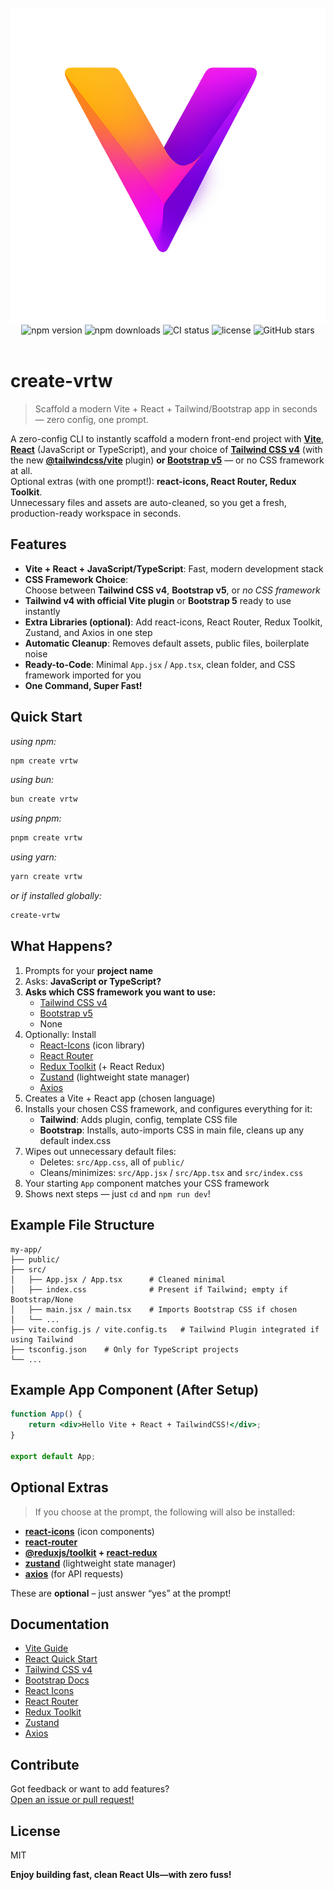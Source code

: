 <br>

<div align="center">
  <img  src="./assets/logo.png" alt="preview" />
  <img src="https://img.shields.io/npm/v/create-vrtw" alt="npm version" />
  <img src="https://img.shields.io/npm/dm/create-vrtw" alt="npm downloads" />
  <img src="https://github.com/avijit07x/create-vrtw/actions/workflows/publish.yml/badge.svg" alt="CI status" />
  <img src="https://img.shields.io/npm/l/create-vrtw" alt="license" />
  <img src="https://img.shields.io/github/stars/avijit07x/create-vrtw?style=social" alt="GitHub stars" />
</div>
<br>

# create-vrtw

> Scaffold a modern Vite + React + Tailwind/Bootstrap app in seconds — zero config, one prompt.

A zero-config CLI to instantly scaffold a modern front-end project with **[Vite](https://vitejs.dev/)**, **[React](https://react.dev/learn)** (JavaScript or TypeScript), and your choice of **[Tailwind CSS v4](https://tailwindcss.com/)** (with the new **[@tailwindcss/vite](https://tailwindcss.com/docs/installation#vite-plugin)** plugin) **or [Bootstrap v5](https://getbootstrap.com/)** — or no CSS framework at all.  
Optional extras (with one prompt!): **react-icons, React Router, Redux Toolkit**.  
Unnecessary files and assets are auto-cleaned, so you get a fresh, production-ready workspace in seconds.

## Features

-   **Vite + React + JavaScript/TypeScript**: Fast, modern development stack
-   **CSS Framework Choice**:  
    Choose between **Tailwind CSS v4**, **Bootstrap v5**, or _no CSS framework_
-   **Tailwind v4 with official Vite plugin** or **Bootstrap 5** ready to use instantly
-   **Extra Libraries (optional)**: Add react-icons, React Router, Redux Toolkit, Zustand, and Axios in one step
-   **Automatic Cleanup**: Removes default assets, public files, boilerplate noise
-   **Ready-to-Code**: Minimal `App.jsx` / `App.tsx`, clean folder, and CSS framework imported for you
-   **One Command, Super Fast!**

## Quick Start

_using npm:_

```sh
npm create vrtw
```

_using bun:_

```sh
bun create vrtw
```

_using pnpm:_

```sh
pnpm create vrtw
```

_using yarn:_

```sh
yarn create vrtw
```

_or if installed globally:_

```sh
create-vrtw
```

## What Happens?

1. Prompts for your **project name**
2. Asks: **JavaScript or TypeScript?**
3. **Asks which CSS framework you want to use:**
    - [Tailwind CSS v4](https://tailwindcss.com/docs/installation)
    - [Bootstrap v5](https://getbootstrap.com/docs/)
    - None
4. Optionally: Install
    - [React-Icons](https://react-icons.github.io/react-icons/) (icon library)
    - [React Router](https://reactrouter.com/)
    - [Redux Toolkit](https://redux-toolkit.js.org/) (+ React Redux)
    - [Zustand](https://zustand.docs.pmnd.rs/getting-started/introduction) (lightweight state manager)
    - [Axios](https://axios-http.com/)
5. Creates a Vite + React app (chosen language)
6. Installs your chosen CSS framework, and configures everything for it:
    - **Tailwind**: Adds plugin, config, template CSS file
    - **Bootstrap**: Installs, auto-imports CSS in main file, cleans up any default index.css
7. Wipes out unnecessary default files:
    - Deletes: `src/App.css`, all of `public/`
    - Cleans/minimizes: `src/App.jsx` / `src/App.tsx` and `src/index.css`
8. Your starting `App` component matches your CSS framework
9. Shows next steps — just `cd` and `npm run dev`!

## Example File Structure

```
my-app/
├── public/
├── src/
│   ├── App.jsx / App.tsx      # Cleaned minimal
│   ├── index.css              # Present if Tailwind; empty if Bootstrap/None
│   ├── main.jsx / main.tsx    # Imports Bootstrap CSS if chosen
│   └── ...
├── vite.config.js / vite.config.ts   # Tailwind Plugin integrated if using Tailwind
├── tsconfig.json    # Only for TypeScript projects
└── ...
```

## Example App Component (After Setup)

```jsx
function App() {
	return <div>Hello Vite + React + TailwindCSS!</div>;
}

export default App;
```

## Optional Extras

> If you choose at the prompt, the following will also be installed:

-   **[react-icons](https://react-icons.github.io/react-icons/)** (icon components)
-   **[react-router](https://reactrouter.com/)**
-   **[@reduxjs/toolkit](https://redux-toolkit.js.org/) + [react-redux](https://react-redux.js.org/)**
-   **[zustand](https://github.com/pmndrs/zustand)** (lightweight state manager)
-   **[axios](https://axios-http.com/)** (for API requests)

These are **optional** – just answer “yes” at the prompt!

## Documentation

-   [Vite Guide](https://vitejs.dev/guide/)
-   [React Quick Start](https://react.dev/learn)
-   [Tailwind CSS v4](https://tailwindcss.com/docs/installation)
-   [Bootstrap Docs](https://getbootstrap.com/docs/)
-   [React Icons](https://react-icons.github.io/react-icons/)
-   [React Router](https://reactrouter.com/en/main/start/tutorial)
-   [Redux Toolkit](https://redux-toolkit.js.org/)
-   [Zustand](https://zustand.docs.pmnd.rs/getting-started/introduction)
-   [Axios](https://axios-http.com/)

## Contribute

Got feedback or want to add features?  
[Open an issue or pull request!](https://github.com/avijit07x/create-vrtw)

## License

MIT

**Enjoy building fast, clean React UIs—with zero fuss!**
